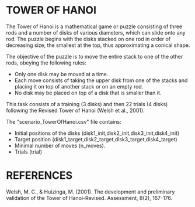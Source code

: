 # TOWER OF HANOI

The Tower of Hanoi is a mathematical game or puzzle consisting of three rods and a number of disks of various diameters, which can slide onto any rod.
The puzzle begins with the disks stacked on one rod in order of decreasing size, the smallest at the top, thus approximating a conical shape.

The objective of the puzzle is to move the entire stack to one of the other rods, obeying the following rules:
- Only one disk may be moved at a time.
- Each move consists of taking the upper disk from one of the stacks and placing it on top of another stack or on an empty rod.
- No disk may be placed on top of a disk that is smaller than it.

This task consists of a training (3 disks) and then 22 trials (4 disks) following the Revised Tower of Hanoi (Welsh et al., 2001).

The "scenario_TowerOfHanoi.csv" file contains:
- Initial positions of the disks (disk1_init,disk2_init,disk3_init,disk4_init)
- Target position (disk1_target,disk2_target,disk3_target,disk4_target)
- Minimal number of moves (n_moves).
- Trials (trial)


# REFERENCES

Welsh, M. C., & Huizinga, M. (2001). The development and preliminary validation of the Tower of Hanoi-Revised. Assessment, 8(2), 167-176.
